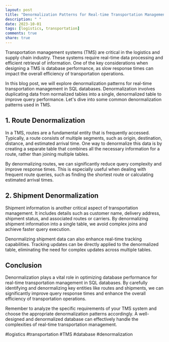 ```yaml
---
layout: post
title: "Denormalization Patterns for Real-time Transportation Management in SQL Databases"
description: " "
date: 2023-10-01
tags: [logistics, transportation]
comments: true
share: true
---
```


Transportation management systems (TMS) are critical in the logistics and supply chain industry. These systems require real-time data processing and efficient retrieval of information. One of the key considerations when designing a TMS is database performance, as slow response times can impact the overall efficiency of transportation operations.

In this blog post, we will explore denormalization patterns for real-time transportation management in SQL databases. Denormalization involves duplicating data from normalized tables into a single, denormalized table to improve query performance. Let's dive into some common denormalization patterns used in TMS.

## 1. Route Denormalization

In a TMS, routes are a fundamental entity that is frequently accessed. Typically, a route consists of multiple segments, such as origin, destination, distance, and estimated arrival time. One way to denormalize this data is by creating a separate table that combines all the necessary information for a route, rather than joining multiple tables.

By denormalizing routes, we can significantly reduce query complexity and improve response times. This is especially useful when dealing with frequent route queries, such as finding the shortest route or calculating estimated arrival times.

## 2. Shipment Denormalization

Shipment information is another critical aspect of transportation management. It includes details such as customer name, delivery address, shipment status, and associated routes or carriers. By denormalizing shipment information into a single table, we avoid complex joins and achieve faster query execution.

Denormalizing shipment data can also enhance real-time tracking capabilities. Tracking updates can be directly applied to the denormalized table, eliminating the need for complex updates across multiple tables.

## Conclusion

Denormalization plays a vital role in optimizing database performance for real-time transportation management in SQL databases. By carefully identifying and denormalizing key entities like routes and shipments, we can significantly improve query response times and enhance the overall efficiency of transportation operations.

Remember to analyze the specific requirements of your TMS system and choose the appropriate denormalization patterns accordingly. A well-designed and denormalized database can effectively handle the complexities of real-time transportation management.

#logistics #transportation #TMS #database #denormalization